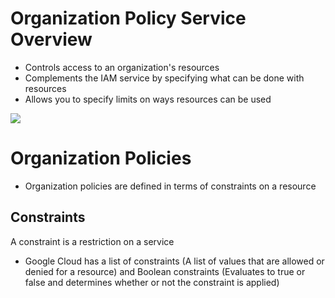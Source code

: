 # Organization Policy Service Overview

* Controls access to an organization's resources
* Complements the IAM service by specifying what can be done with resources
* Allows you to specify limits on ways resources can be used

![](https://github.com/JonmarCorpuz/SecondBrain/blob/main/Assets/Whitespace.png)

# Organization Policies

* Organization policies are defined in terms of constraints on a resource

## Constraints

A constraint is a restriction on a service

* Google Cloud has a list of constraints (A list of values that are allowed or denied for a resource) and Boolean constraints (Evaluates to true or false and determines whether or not the constraint is applied)
